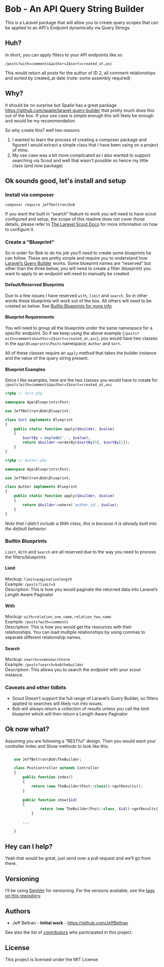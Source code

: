 # Bob - An API Query String Builder

This is a Laravel package that will allow you to create query scopes that can be applied to an API's Endpoint dynamically via Query Strings.

## Huh?

In short, you can apply filters to your API endpoints like so

```
/posts?with=comments&author=2$sort=created_at,asc
```

This would return all posts for the author of ID 2, all comment relationships and sorted by created_at date (note: some assembly required)

## Why?

It should be no surprise but Spatie has a great package https://github.com/spatie/laravel-query-builder that pretty much does this out of the box. If your use case is simple enough this will likely be enough and would be my recommendation.

So why create this? well two reasons

1. I wanted to learn the process of creating a composer package and figured I would extract a simple class that I have been using on a project of mine.
2. My use case was a bit more complicated as I also wanted to support searching via Scout and well that wasn't possible so hence my little class (and now package)

## Ok sounds good, let's install and setup 

### Install via composer

```
composer require jeffbeltran/bob
```

If you want the built in “search” feature to work you will need to have scout configured and setup, the scope of this readme does not cover those details, please refer to [The Laravel Scout Docs](https://laravel.com/docs/5.6/scout) for more information on how to configure it. 

### Create a “Blueprint“

So in order for Bob to do his job you’ll need to create some blueprints he can follow. These are pretty simple and require you to understand how [Laravel’s Query Builder](https://laravel.com/docs/5.6/queries) works.  Some blueprint names are “reserved” but other than the three below, you will need to create a filter (blueprint) you want to apply to an endpoint will need to manually be created. 

#### Default/Reserved Blueprints

Due to a few issues I have reserved `with`, `limit` and `search`. So in other words these blueprints will work out of the box. All others will need to be created as below.  See [Builtin Blueprints for more info](#builtin-blueprints)

#### Blueprint Requirements

You will need to group all the blueprints under the same namespace for a specific endpoint. So if we keep using the above example (`/posts?with=comments&author=2$sort=created_at,asc`), you would have two classes in the `App\Blueprints\Posts` namespace;  `Author` and `Sort`.

All of these classes require an `apply` method that takes the builder instance and the value of the query string present.

#### Blueprint Examples

Since I like examples, here are the two classes you would have to create for 
 `/posts?with=comments&author=2$sort=created_at,asc`

```php
<?php // Sort.php

namespace App\Blueprints\Post;

use JeffBeltran\Bob\Blueprint;

class Sort implements Blueprint
{
    public static function apply($builder, $value)
    {
        $sortBy = explode(',', $value);
        return $builder->orderBy($sortBy[0], $sortBy[1]);
    }
}
```

```php
<?php // Author.php

namespace App\Blueprints\Post;

use JeffBeltran\Bob\Blueprint;

class Author implements Blueprint
{
    public static function apply($builder, $value)
    {
        return $builder->where('author_id', $value);
    }
}
```

_Note that I didn’t include a With class, this is because it is already built into the default behavior._ 

### Builtin Blueprints

`Limit`, `With` and `Search` are all reserved due to the way you need to process the filters/blueprints

#### Limit
Mockup: `limit=paginationlength`  
Example: `/posts?limit=5`  
Description: This is how you would paginate the returned data into Laravel’s Length Aware Paginator  
#### With
Mockup: `with=relation_one_name,relation_two_name`  
Example: `/posts?with=comments`  
Description: This is how you would get  the resources with their relationships. You can load multiple relationships
by using commas to separate different relationship names.
#### Search
Mockup: `search=somesearchterm`  
Example: `/posts?search=bobthebuilder`   
Description: This allows you to search the endpoint with your scout instance.

### Caveats and other tidbits

* Scout Doesn’t support the full range of Laravel’s Query Builder, so filters applied to searches will likely run into issues.
* Bob will always return a collection of results unless you call the limit blueprint which will then return a Length Aware Paginator

## Ok now what?

Assuming you are following a “RESTful” design. Then you would want your controller Index and Show methods to look like this. 

```php

	use JeffBeltran\Bob\TheBuilder;

	class PostController extends Controller
	{
	    public function index()
	    {
	        return (new TheBuilder(Post::class))->getResults();
	    }
	
	    public function show($id)
	    {
                return (new TheBuilder(Post::class, $id))->getResults();
            }

        ...
        
	}
```


## Hey can I help?

Yeah that would be great, just send over a pull request and we’ll go from there.

## Versioning

I’ll be using [SemVer](http://semver.org/) for versioning. For the versions available, see the [tags on this repository](https://github.com/JeffBeltran/bob/tags). 

## Authors

* Jeff Beltran - **Initial work** - https://github.com/JeffBeltran

See also the list of [contributors](https://github.com/JeffBeltran/bob/contributors) who participated in this project.

## License

This project is licensed under the MIT License